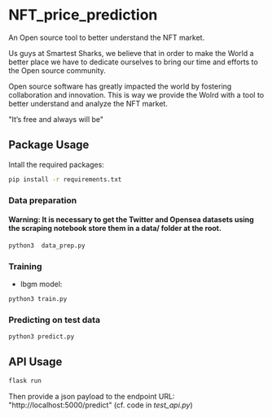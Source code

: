 # NFT_price_prediction

An Open source tool to better understand the NFT market.


Us guys at Smartest Sharks, we believe that in order to make the World a better place we have to dedicate ourselves to bring our time and efforts to the Open source community. 

Open source software has greatly impacted the world by fostering collaboration and innovation. This is way we provide the Wolrd with a tool to better understand and analyze the NFT market.

"It’s free and always will be"

## Package Usage

Intall the required packages:

```bash
pip install -r requirements.txt
```

### Data preparation

#### Warning: It is necessary to get the Twitter and Opensea datasets using the scraping notebook store them in a data/ folder at the root.

```bash
python3  data_prep.py
```

### Training 

* lbgm model: 
```bash
python3 train.py
```

### Predicting on test data

```bash
python3 predict.py
```

## API Usage


```bash
flask run
```

Then provide a json payload to the endpoint URL: "http://localhost:5000/predict" (cf. code in *test_api.py*) 
